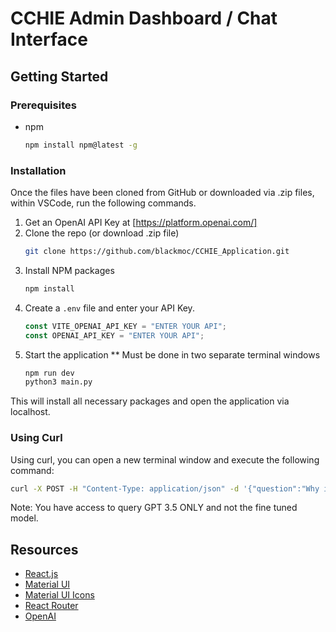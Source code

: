 # CCHIE Admin Dashboard / Chat Interface

## Getting Started

### Prerequisites

- npm
  ```sh
  npm install npm@latest -g
  ```

### Installation

Once the files have been cloned from GitHub or downloaded via .zip files, within VSCode, run the following commands.

1. Get an OpenAI API Key at [https://platform.openai.com/]
2. Clone the repo (or download .zip file)
   ```sh
   git clone https://github.com/blackmoc/CCHIE_Application.git
   ```
3. Install NPM packages
   ```sh
   npm install
   ```
4. Create a `.env` file and enter your API Key.
   ```js
   const VITE_OPENAI_API_KEY = "ENTER YOUR API";
   const OPENAI_API_KEY = "ENTER YOUR API";
   ```
5. Start the application
   \*\* Must be done in two separate terminal windows
   ```sh
   npm run dev
   python3 main.py
   ```

This will install all necessary packages and open the application via localhost.

### Using Curl

Using curl, you can open a new terminal window and execute the following command:

```sh
curl -X POST -H "Content-Type: application/json" -d '{"question":"Why is the sky blue?"}' http://127.0.0.1:5000/gpt3
```

Note: You have access to query GPT 3.5 ONLY and not the fine tuned model.

## Resources

- [React.js](https://react.dev/)
- [Material UI](https://mui.com/material-ui/getting-started/)
- [Material UI Icons](https://mui.com/material-ui/material-icons/)
- [React Router](https://reactrouter.com/en/main)
- [OpenAI](https://openai.com/)
